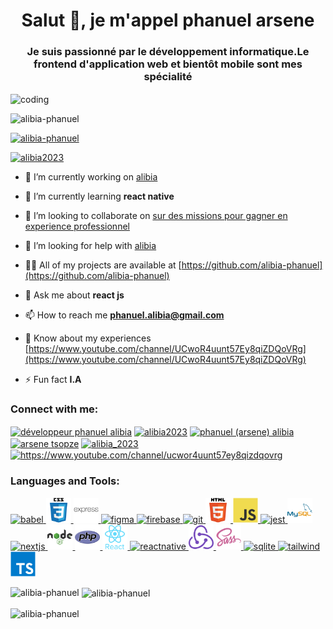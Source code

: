 <h1 align="center">Salut 👋, je m'appel  phanuel arsene</h1>
<h3 align="center">Je suis passionné par le développement informatique.Le frontend d'application web et bientôt mobile sont mes spécialité</h3>
<img align="center" alt ="coding" width="400" src="https://cdn.dribbble.com/users/2401141/screenshots/5487982/media/9a946a4bf36643b0b9c7ece0eb478f83.gif">
<p align="left"> <img src="https://komarev.com/ghpvc/?username=alibia-phanuel&label=Profile%20views&color=0e75b6&style=flat" alt="alibia-phanuel" /> </p>

<p align="left"> <a href="https://github.com/ryo-ma/github-profile-trophy"><img src="https://github-profile-trophy.vercel.app/?username=alibia-phanuel" alt="alibia-phanuel" /></a> </p>

<p align="left"> <a href="https://twitter.com/alibia2023" target="blank"><img src="https://img.shields.io/twitter/follow/alibia2023?logo=twitter&style=for-the-badge" alt="alibia2023" /></a> </p>

- 🔭 I’m currently working on [alibia](https://alibia.net/)

- 🌱 I’m currently learning **react native**

- 👯 I’m looking to collaborate on [sur des missions pour gagner en experience professionnel](https://alibia.net/)

- 🤝 I’m looking for help with [alibia](https://alibia.net/)

- 👨‍💻 All of my projects are available at [https://github.com/alibia-phanuel](https://github.com/alibia-phanuel)

- 💬 Ask me about **react js**

- 📫 How to reach me **phanuel.alibia@gmail.com**

- 📄 Know about my experiences [https://www.youtube.com/channel/UCwoR4uunt57Ey8qiZDQoVRg](https://www.youtube.com/channel/UCwoR4uunt57Ey8qiZDQoVRg)

- ⚡ Fun fact **I.A**

<h3 align="left">Connect with me:</h3>
<p align="left">
<a href="https://dev.to/développeur phanuel alibia" target="blank"><img align="center" src="https://raw.githubusercontent.com/rahuldkjain/github-profile-readme-generator/master/src/images/icons/Social/devto.svg" alt="développeur phanuel alibia" height="30" width="40" /></a>
<a href="https://twitter.com/alibia2023" target="blank"><img align="center" src="https://raw.githubusercontent.com/rahuldkjain/github-profile-readme-generator/master/src/images/icons/Social/twitter.svg" alt="alibia2023" height="30" width="40" /></a>
<a href="https://linkedin.com/in/phanuel (arsene) alibia" target="blank"><img align="center" src="https://raw.githubusercontent.com/rahuldkjain/github-profile-readme-generator/master/src/images/icons/Social/linked-in-alt.svg" alt="phanuel (arsene) alibia" height="30" width="40" /></a>
<a href="https://fb.com/arsene tsopze" target="blank"><img align="center" src="https://raw.githubusercontent.com/rahuldkjain/github-profile-readme-generator/master/src/images/icons/Social/facebook.svg" alt="arsene tsopze" height="30" width="40" /></a>
<a href="https://instagram.com/alibia_2023" target="blank"><img align="center" src="https://raw.githubusercontent.com/rahuldkjain/github-profile-readme-generator/master/src/images/icons/Social/instagram.svg" alt="alibia_2023" height="30" width="40" /></a>
<a href="https://www.youtube.com/c/https://www.youtube.com/channel/ucwor4uunt57ey8qizdqovrg" target="blank"><img align="center" src="https://raw.githubusercontent.com/rahuldkjain/github-profile-readme-generator/master/src/images/icons/Social/youtube.svg" alt="https://www.youtube.com/channel/ucwor4uunt57ey8qizdqovrg" height="30" width="40" /></a>
</p>

<h3 align="left">Languages and Tools:</h3>
<p align="left"> <a href="https://babeljs.io/" target="_blank" rel="noreferrer"> <img src="https://www.vectorlogo.zone/logos/babeljs/babeljs-icon.svg" alt="babel" width="40" height="40"/> </a> <a href="https://www.w3schools.com/css/" target="_blank" rel="noreferrer"> <img src="https://raw.githubusercontent.com/devicons/devicon/master/icons/css3/css3-original-wordmark.svg" alt="css3" width="40" height="40"/> </a> <a href="https://expressjs.com" target="_blank" rel="noreferrer"> <img src="https://raw.githubusercontent.com/devicons/devicon/master/icons/express/express-original-wordmark.svg" alt="express" width="40" height="40"/> </a> <a href="https://www.figma.com/" target="_blank" rel="noreferrer"> <img src="https://www.vectorlogo.zone/logos/figma/figma-icon.svg" alt="figma" width="40" height="40"/> </a> <a href="https://firebase.google.com/" target="_blank" rel="noreferrer"> <img src="https://www.vectorlogo.zone/logos/firebase/firebase-icon.svg" alt="firebase" width="40" height="40"/> </a> <a href="https://git-scm.com/" target="_blank" rel="noreferrer"> <img src="https://www.vectorlogo.zone/logos/git-scm/git-scm-icon.svg" alt="git" width="40" height="40"/> </a> <a href="https://www.w3.org/html/" target="_blank" rel="noreferrer"> <img src="https://raw.githubusercontent.com/devicons/devicon/master/icons/html5/html5-original-wordmark.svg" alt="html5" width="40" height="40"/> </a> <a href="https://developer.mozilla.org/en-US/docs/Web/JavaScript" target="_blank" rel="noreferrer"> <img src="https://raw.githubusercontent.com/devicons/devicon/master/icons/javascript/javascript-original.svg" alt="javascript" width="40" height="40"/> </a> <a href="https://jestjs.io" target="_blank" rel="noreferrer"> <img src="https://www.vectorlogo.zone/logos/jestjsio/jestjsio-icon.svg" alt="jest" width="40" height="40"/> </a> <a href="https://www.mysql.com/" target="_blank" rel="noreferrer"> <img src="https://raw.githubusercontent.com/devicons/devicon/master/icons/mysql/mysql-original-wordmark.svg" alt="mysql" width="40" height="40"/> </a> <a href="https://nextjs.org/" target="_blank" rel="noreferrer"> <img src="https://cdn.worldvectorlogo.com/logos/nextjs-2.svg" alt="nextjs" width="40" height="40"/> </a> <a href="https://nodejs.org" target="_blank" rel="noreferrer"> <img src="https://raw.githubusercontent.com/devicons/devicon/master/icons/nodejs/nodejs-original-wordmark.svg" alt="nodejs" width="40" height="40"/> </a> <a href="https://www.php.net" target="_blank" rel="noreferrer"> <img src="https://raw.githubusercontent.com/devicons/devicon/master/icons/php/php-original.svg" alt="php" width="40" height="40"/> </a> <a href="https://reactjs.org/" target="_blank" rel="noreferrer"> <img src="https://raw.githubusercontent.com/devicons/devicon/master/icons/react/react-original-wordmark.svg" alt="react" width="40" height="40"/> </a> <a href="https://reactnative.dev/" target="_blank" rel="noreferrer"> <img src="https://reactnative.dev/img/header_logo.svg" alt="reactnative" width="40" height="40"/> </a> <a href="https://redux.js.org" target="_blank" rel="noreferrer"> <img src="https://raw.githubusercontent.com/devicons/devicon/master/icons/redux/redux-original.svg" alt="redux" width="40" height="40"/> </a> <a href="https://sass-lang.com" target="_blank" rel="noreferrer"> <img src="https://raw.githubusercontent.com/devicons/devicon/master/icons/sass/sass-original.svg" alt="sass" width="40" height="40"/> </a> <a href="https://www.sqlite.org/" target="_blank" rel="noreferrer"> <img src="https://www.vectorlogo.zone/logos/sqlite/sqlite-icon.svg" alt="sqlite" width="40" height="40"/> </a> <a href="https://tailwindcss.com/" target="_blank" rel="noreferrer"> <img src="https://www.vectorlogo.zone/logos/tailwindcss/tailwindcss-icon.svg" alt="tailwind" width="40" height="40"/> </a> <a href="https://www.typescriptlang.org/" target="_blank" rel="noreferrer"> <img src="https://raw.githubusercontent.com/devicons/devicon/master/icons/typescript/typescript-original.svg" alt="typescript" width="40" height="40"/> </a> </p>

<p><img align="left" src="https://github-readme-stats.vercel.app/api/top-langs?username=alibia-phanuel&show_icons=true&locale=en&layout=compact" alt="alibia-phanuel" /></p>

<p>&nbsp;<img align="center" src="https://github-readme-stats.vercel.app/api?username=alibia-phanuel&show_icons=true&locale=en" alt="alibia-phanuel" /></p>

<p><img align="center" src="https://github-readme-streak-stats.herokuapp.com/?user=alibia-phanuel&" alt="alibia-phanuel" /></p>
